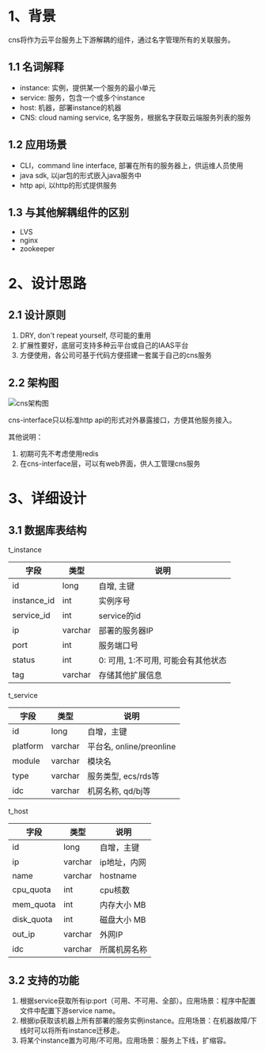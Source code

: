 # 1、背景
cns将作为云平台服务上下游解耦的组件，通过名字管理所有的关联服务。
## 1.1 名词解释
* instance: 实例，提供某一个服务的最小单元
* service: 服务，包含一个或多个instance
* host: 机器，部署instance的机器
* CNS: cloud naming service, 名字服务，根据名字获取云端服务列表的服务

## 1.2 应用场景
* CLI，command line interface, 部署在所有的服务器上，供运维人员使用
* java sdk, 以jar包的形式嵌入java服务中
* http api, 以http的形式提供服务

## 1.3 与其他解耦组件的区别
* LVS
* nginx
* zookeeper

# 2、设计思路
## 2.1 设计原则
1. DRY, don't repeat yourself, 尽可能的重用
1. 扩展性要好，底层可支持多种云平台或自己的IAAS平台
1. 方便使用，各公司可基于代码方便搭建一套属于自己的cns服务

## 2.2 架构图
 ![cns架构图](https://www.on-img.com/chart_image/thumb/575a6614e4b0a98950d4b2b9.png)

 cns-interface只以标准http api的形式对外暴露接口，方便其他服务接入。

 其他说明：
 1. 初期可先不考虑使用redis
 1. 在cns-interface层，可以有web界面，供人工管理cns服务

 # 3、详细设计
 ## 3.1 数据库表结构
 t_instance

 | 字段 | 类型 | 说明 |
 |---|---|---|
 | id | long | 自增, 主键 |
 | instance_id | int | 实例序号 |
 | service_id | int | service的id |
 | ip | varchar | 部署的服务器IP | 
 | port | int | 服务端口号 | 
 | status | int | 0: 可用, 1:不可用, 可能会有其他状态 |
 | tag | varchar | 存储其他扩展信息 | 

 t_service

 | 字段 | 类型 | 说明 |
 |---|---|---|
 | id | long | 自增，主键 |
 | platform | varchar | 平台名, online/preonline |
 | module | varchar | 模块名 |
 | type | varchar | 服务类型, ecs/rds等 |
 | idc | varchar | 机房名称, qd/bj等 |

 t_host

 | 字段 | 类型 | 说明 |
 |---|---|---|
 | id | long | 自增，主键 |
 | ip | varchar | ip地址，内网 |
 | name | varchar | hostname |
 | cpu_quota | int | cpu核数 |
 | mem_quota | int | 内存大小 MB |
 | disk_quota | int | 磁盘大小 MB | 
 | out_ip | varchar | 外网IP | 
 | idc | varchar | 所属机房名称 |

 ## 3.2 支持的功能
 1. 根据service获取所有ip:port（可用、不可用、全部）。应用场景：程序中配置文件中配置下游service name。
 1. 根据ip获取该机器上所有部署的服务实例instance。应用场景：在机器故障/下线时可以将所有instance迁移走。
 1. 将某个instance置为可用/不可用。应用场景：服务上下线，扩缩容。
